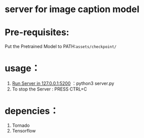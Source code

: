 # server for image caption model
# Pre-requisites:
Put the Pretrained Model to PATH:` assets/checkpoint/ `

# usage：

1. [Run Server in 127.0.0.1:5200](#run-local) ：python3 server.py
2. To stop the Server : PRESS CTRL+C

# depencies：
1. Tornado
2. Tensorflow
